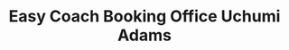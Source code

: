 ---
title: "Easy Coach Booking Office Uchumi Adams"
url: /nairobi/easy-coach-booking-office-uchumi-adams/
shop: Reisebüro
---